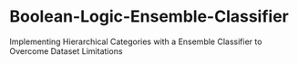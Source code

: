 # Boolean-Logic-Ensemble-Classifier
Implementing Hierarchical Categories with a  Ensemble Classifier to Overcome Dataset Limitations
